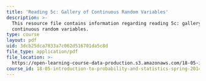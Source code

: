 ```yaml
---
title: 'Reading 5c: Gallery of Continuous Random Variables'
description: >-
  This resource file contains information regarding reading 5c: gallery of
  continuous random variables.
type: course
layout: pdf
uid: 3dcb25dca7833a7c062d516701da5c8d
file_type: application/pdf
file_location: >-
  https://open-learning-course-data-production.s3.amazonaws.com/18-05-introduction-to-probability-and-statistics-spring-2014/3dcb25dca7833a7c062d516701da5c8d_MIT18_05S14_Reading5c.pdf
course_id: 18-05-introduction-to-probability-and-statistics-spring-2014
---
```


